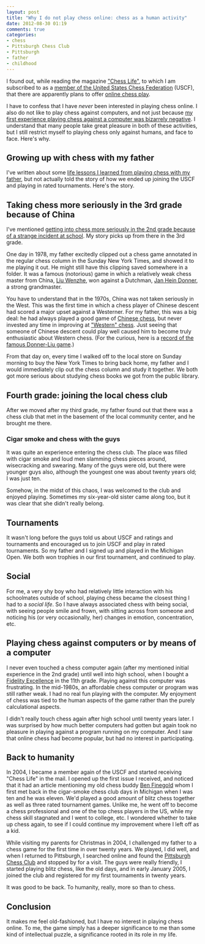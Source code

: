 ```yaml
---
layout: post
title: "Why I do not play chess online: chess as a human activity"
date: 2012-08-30 01:19
comments: true
categories:
- chess
- Pittsburgh Chess Club
- Pittsburgh
- father
- childhood
---
```

I found out, while reading the magazine ["Chess Life"](http://en.wikipedia.org/wiki/Chess_Life), to which I am subscribed to as a [member of the United States Chess Federation](/blog/2012/08/21/returning-to-chess/) (USCF), that there are apparently plans to offer [online chess play](http://uschess.org/onlineplay/).

I have to confess that I have *never* been interested in playing chess online. I also do not like to play chess against computers, and not just because [my first experience playing chess against a computer was bizarrely negative](/blog/2012/05/30/life-lessons-i-learned-from-a-lunch-recess-chess-game-at-age-seven/). I understand that many people take great pleasure in both of these activities, but I still restrict myself to playing chess only against humans, and face to face. Here's why.

<!--more-->

## Growing up with chess with my father

I've written about some [life lessons I learned from playing chess with my father](/blog/2012/06/03/why-i-am-grateful-that-my-father-never-let-me-win-a-chess-game-against-him/), but not actually told the story of how we ended up joining the USCF and playing in rated tournaments. Here's the story.

## Taking chess more seriously in the 3rd grade because of China

I've mentioned [getting into chess more seriously in the 2nd grade because of a strange incident at school](/blog/2012/06/01/life-lessons-i-learned-from-a-lunch-recess-chess-game-with-a-classmate-at-age-seven/). My story picks up from there in the 3rd grade.

One day in 1978, my father excitedly clipped out a chess game annotated in the regular chess column in the Sunday New York Times, and showed it to me playing it out. He might still have this clipping saved somewhere in a folder. It was a famous (notorious) game in which a relatively weak chess master from China, [Liu Wenzhe](http://en.wikipedia.org/wiki/Liu_Wenzhe), won against a Dutchman, [Jan Hein Donner](http://en.wikipedia.org/wiki/Jan_Hein_Donner), a strong grandmaster.

You have to understand that in the 1970s, China was not taken seriously in the West. This was the first time in which a chess player of Chinese descent had scored a major upset against a Westerner. For my father, this was a big deal: he had always played a good game of [Chinese chess](http://en.wikipedia.org/wiki/Xiangqi), but never invested any time in improving at ["Western" chess](http://en.wikipedia.org/wiki/Chess). Just seeing that someone of Chinese descent could play well caused him to become truly enthusiastic about Western chess. (For the curious, here is a [record of the famous Donner-Liu game](http://www.huffingtonpost.com/lubomir-kavalek/chess-in-clouds-of-smoke_b_1270659.html).)

From that day on, every time I walked off to the local store on Sunday morning to buy the New York Times to bring back home, my father and I would immediately clip out the chess column and study it together. We both got more serious about studying chess books we got from the public library.

## Fourth grade: joining the local chess club

After we moved after my third grade, my father found out that there was a chess club that met in the basement of the local community center, and he brought me there.

### Cigar smoke and chess with the guys

It was quite an experience entering the chess club. The place was filled with cigar smoke and loud men slamming chess pieces around, wisecracking and swearing. Many of the guys were old, but there were younger guys also, although the youngest one was about twenty years old; I was just ten.

Somehow, in the midst of this chaos, I was welcomed to the club and enjoyed playing. Sometimes my six-year-old sister came along too, but it was clear that she didn't really belong.

## Tournaments

It wasn't long before the guys told us about USCF and ratings and tournaments and encouraged us to join USCF and play in rated tournaments. So my father and I signed up and played in the Michigan Open. We both won trophies in our first tournament, and continued to play.

## Social

For me, a very shy boy who had relatively little interaction with his schoolmates outside of school, playing chess became the closest thing I had to a *social life*. So I have always associated chess with being social, with seeing people smile and frown, with sitting across from someone and noticing his (or very occasionally, her) changes in emotion, concentration, etc.

## Playing chess against computers or by means of a computer

I never even touched a chess computer again (after my mentioned initial experience in the 2nd grade) until well into high school, when I bought a [Fidelity Excellence](http://tluif.home.xs4all.nl/chescom/EngFidExc.html) in the 11th grade. Playing against this computer was frustrating. In the mid-1980s, an affordable chess computer or program was still rather weak. I had no real fun playing with the computer. My enjoyment of chess was tied to the human aspects of the game rather than the purely calculational aspects.

I didn't really touch chess again after high school until twenty years later. I was surprised by how much better computers had gotten but again took no pleasure in playing against a program running on my computer. And I saw that online chess had become popular, but had no interest in participating.

## Back to humanity

In 2004, I became a member again of the USCF and started receiving "Chess Life" in the mail. I opened up the first issue I received, and noticed that it had an article mentioning my old chess buddy [Ben Finegold](http://en.wikipedia.org/wiki/Ben_Finegold) whom I first met back in the cigar-smoke chess club days in Michigan when I was ten and he was eleven. We'd played a good amount of blitz chess together as well as three rated tournament games. Unlike me, he went off to become a chess professional and one of the top chess players in the US, while my chess skill stagnated and I went to college, etc. I wondered whether to take up chess again, to see if I could continue my improvement where I left off as a kid.

While visiting my parents for Christmas in 2004, I challenged my father to a chess game for the first time in over twenty years. We played, I did well, and when I returned to Pittsburgh, I searched online and found the [Pittsburgh Chess Club](http://www.pittsburghcc.org/) and stopped by for a visit. The guys were really friendly, I started playing blitz chess, like the old days, and in early January 2005, I joined the club and registered for my first tournaments in twenty years.

It was good to be back. To humanity, really, more so than to chess.

## Conclusion

It makes me feel old-fashioned, but I have no interest in playing chess online. To me, the game simply has a deeper significance to me than some kind of intellectual puzzle, a significance rooted in its role in my life.
